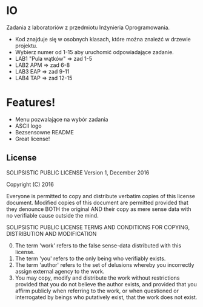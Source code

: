 # IO

Zadania z laboratoriów z przedmiotu Inżynieria Oprogramowania.

  - Kod znajduje się w osobnych klasach, które można znależć w drzewie projektu.
  - Wybierz numer od 1-15 aby uruchomić odpowiadające zadanie.
  - LAB1  "Pula wątków"  => zad 1-5
  - LAB2       APM       => zad 6-8
  - LAB3       EAP       => zad 9-11
  - LAB4       TAP       => zad 12-15



# Features!

  - Menu pozwalające na wybór zadania
  - ASCII logo
  - Bezsensowne README
  - Great license!


License
----

SOLIPSISTIC PUBLIC LICENSE
Version 1, December 2016

Copyright (C) 2016

Everyone is permitted to copy and distribute verbatim copies of
this license document. Modified copies of this document are 
permitted provided that they denounce BOTH the original AND their
copy as mere sense data with no verifiable cause outside the mind.

   SOLIPSISTIC PUBLIC LICENSE
  TERMS AND CONDITIONS FOR COPYING, DISTRIBUTION AND MODIFICATION

0. The term 'work' refers to the false sense-data distributed
   with this license.
1. The term 'you' refers to the only being who verifiably exists.
2. The term 'author' refers to the set of delusions whereby you
   incorrectly assign external agency to the work.
3. You may copy, modify and distribute the work without restrictions
   provided that you do not believe the author exists, and provided
   that you affirm publicly when referring to the work, or when
   questioned or interrogated by beings who putatively exist, that
   the work does not exist. 


